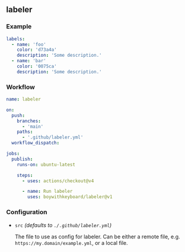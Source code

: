 ## labeler

### Example

```yaml
labels:
  - name: 'foo'
    color: 'd73a4a'
    description: 'Some description.'
  - name: 'bar'
    color: '0075ca'
    description: 'Some description.'
```

### Workflow

```yml
name: labeler

on:
  push:
    branches:
      - 'main'
    paths:
      - '.github/labeler.yml'
  workflow_dispatch:

jobs:
  publish:
    runs-on: ubuntu-latest

    steps:
      - uses: actions/checkout@v4

      - name: Run labeler
        uses: boywithkeyboard/labeler@v1
```

### Configuration

- `src` _(defaults to `./.github/labeler.yml`)_

  The file to use as config for labeler. Can be either a remote file, e.g.
  `https://my.domain/example.yml`, or a local file.
